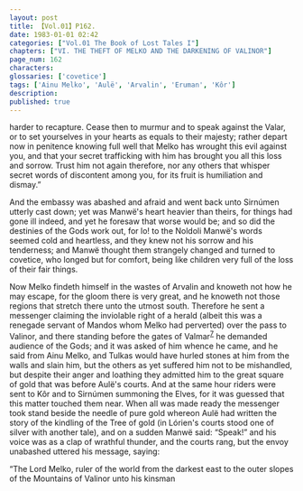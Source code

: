 ```yaml
---
layout: post
title: 【Vol.01】P162.
date: 1983-01-01 02:42
categories: ["Vol.01 The Book of Lost Tales I"]
chapters: ["VI. THE THEFT OF MELKO AND THE DARKENING OF VALINOR"]
page_num: 162
characters: 
glossaries: ['covetice']
tags: ['Ainu Melko', 'Aulë', 'Arvalin', 'Eruman', 'Kôr']
description: 
published: true
---
```


<p style="text-indent: 0;">
harder to recapture. Cease then to murmur and to speak against the Valar, or to set yourselves in your hearts as equals to their majesty; rather depart now in penitence knowing full well that Melko has wrought this evil against you, and that your secret trafficking with him has brought you all this loss and sorrow. Trust him not again therefore, nor any others that whisper secret words of discontent among you, for its fruit is humiliation and dismay.”
</p>

And the embassy was abashed and afraid and went back unto Sirnúmen utterly cast down; yet was Manwë's heart heavier than theirs, for things had gone ill indeed, and yet he foresaw that worse would be; and so did the destinies of the Gods work out, for lo! to the Noldoli Manwë's words seemed cold and heartless, and they knew not his sorrow and his tenderness; and Manwë thought them strangely changed and turned to covetice, who longed but for comfort, being like children very full of the loss of their fair things.

Now Melko findeth himself in the wastes of Arvalin and knoweth not how he may escape, for the gloom there is very great, and he knoweth not those regions that stretch there unto the utmost south. Therefore he sent a messenger claiming the inviolable right of a herald (albeit this was a renegade servant of Mandos whom Melko had perverted) over the pass to Valinor, and there standing before the gates of Valmar<SUP>[7]({{site.baseurl}}/vol01-p171)</SUP> he demanded audience of the Gods; and it was asked of him whence he came, and he said from Ainu Melko, and Tulkas would have hurled stones at him from the walls and slain him, but the others as yet suffered him not to be mishandled, but despite their anger and loathing they admitted him to the great square of gold that was before Aulë's courts. And at the same hour riders were sent to Kôr and to Sirnúmen summoning the Elves, for it was guessed that this matter touched them near. When all was made ready the messenger took stand beside the needle of pure gold whereon Aulë had written the story of the kindling of the Tree of gold (in Lórien's courts stood one of silver with another tale), and on a sudden Manwë said: “Speak!” and his voice was as a clap of wrathful thunder, and the courts rang, but the envoy unabashed uttered his message, saying:

“The Lord Melko, ruler of the world from the darkest east to the outer slopes of the Mountains of Valinor unto his kinsman

